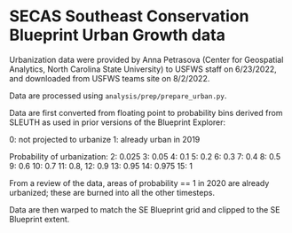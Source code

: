 # SECAS Southeast Conservation Blueprint Urban Growth data

Urbanization data were provided by Anna Petrasova (Center for Geospatial Analytics,
North Carolina State University) to USFWS staff on 6/23/2022, and downloaded
from USFWS teams site on 8/2/2022.

Data are processed using `analysis/prep/prepare_urban.py`.

Data are first converted from floating point to probability bins derived from
SLEUTH as used in prior versions of the Blueprint Explorer:

0: not projected to urbanize
1: already urban in 2019

Probability of urbanization:
2: 0.025
3: 0.05
4: 0.1
5: 0.2
6: 0.3
7: 0.4
8: 0.5
9: 0.6
10: 0.7
11: 0.8,
12: 0.9
13: 0.95
14: 0.975
15: 1

From a review of the data, areas of probability == 1 in 2020 are already urbanized;
these are burned into all the other timesteps.

Data are then warped to match the SE Blueprint grid and clipped to the SE Blueprint
extent.
